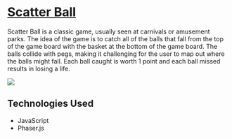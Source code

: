 # [Scatter Ball](https://dchaan.github.io/Scatter-Ball/)

Scatter Ball is a classic game, usually seen at carnivals or amusement parks. The idea of the game is to catch all of the balls that fall from the top of the game board with the basket at the bottom of the game board. The balls collide with pegs, making it challenging for the user to map out where the balls might fall. Each ball caught is worth 1 point and each ball missed results in losing a life.

![](https://github.com/dchaan/Scatter-Ball/blob/main/assets/projectpic.png)

## Technologies Used
* JavaScript
* Phaser.js


